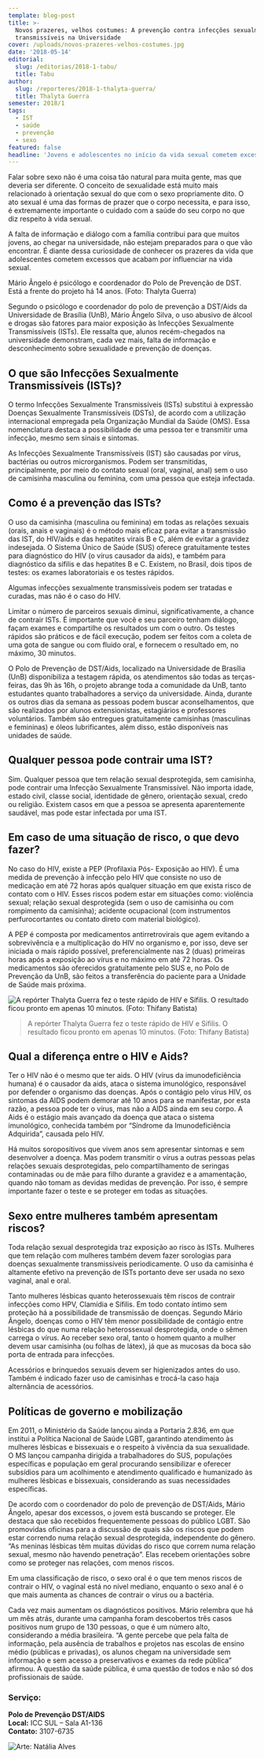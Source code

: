 ```yaml
---
template: blog-post
title: >-
  Novos prazeres, velhos costumes: A prevenção contra infecções sexualmente
  transmissíveis na Universidade
cover: /uploads/novos-prazeres-velhos-costumes.jpg
date: '2018-05-14'
editorial:
  slug: /editorias/2018-1-tabu/
  title: Tabu
author:
  slug: /reporteres/2018-1-thalyta-guerra/
  title: Thalyta Guerra
semester: 2018/1
tags:
  - IST
  - saúde
  - prevenção
  - sexo
featured: false
headline: 'Jovens e adolescentes no início da vida sexual cometem excessos e acabam esquecendo dos métodos de prevenção. Muitos chegam na Universidade sem as devidas orientações.'
---
```


Falar sobre sexo não é uma coisa tão natural para muita gente, mas que deveria ser diferente. O conceito de sexualidade está muito mais relacionado à orientação sexual do que com o sexo propriamente dito. O ato sexual é uma das formas de prazer que o corpo necessita, e para isso, é extremamente importante o cuidado com a saúde do seu corpo no que diz respeito à vida sexual.

A falta de informação e diálogo com a família contribui para que muitos jovens, ao chegar na universidade, não estejam preparados para o que vão encontrar. É diante dessa curiosidade de conhecer os prazeres da vida que adolescentes cometem excessos que acabam por influenciar na vida sexual.

Mário Ângelo é psicólogo e coordenador do Polo de Prevenção de DST. Está a frente do projeto há 14 anos. (Foto: Thalyta Guerra)

Segundo o psicólogo e coordenador do polo de prevenção a DST/Aids da Universidade de Brasília (UnB), Mário Ângelo Silva, o uso abusivo de álcool e drogas são fatores para maior exposição às Infecções Sexualmente Transmissíveis (ISTs). Ele ressalta que, alunos recém-chegados na universidade demonstram, cada vez mais, falta de informação e desconhecimento sobre sexualidade e prevenção de doenças.

## O que são Infecções Sexualmente Transmissíveis (ISTs)?

O termo Infecções Sexualmente Transmissíveis (ISTs) substitui à expressão Doenças Sexualmente Transmissíveis (DSTs), de acordo com a utilização internacional empregada pela Organização Mundial da Saúde (OMS). Essa nomenclatura destaca a possibilidade de uma pessoa ter e transmitir uma infecção, mesmo sem sinais e sintomas.

As Infecções Sexualmente Transmissíveis (IST) são causadas por vírus, bactérias ou outros microrganismos. Podem ser transmitidas, principalmente, por meio do contato sexual (oral, vaginal, anal) sem o uso de camisinha masculina ou feminina, com uma pessoa que esteja infectada.

## Como é a prevenção das ISTs?

O uso da camisinha (masculina ou feminina) em todas as relações sexuais (orais, anais e vaginais) é o método mais eficaz para evitar a transmissão das IST, do HIV/aids e das hepatites virais B e C, além de evitar a gravidez indesejada. O Sistema Único de Saúde (SUS) oferece gratuitamente testes para diagnóstico do HIV (o vírus causador da aids), e também para diagnóstico da sífilis e das hepatites B e C. Existem, no Brasil, dois tipos de testes: os exames laboratoriais e os testes rápidos.

Algumas infecções sexualmente transmissíveis podem ser tratadas e curadas, mas não é o caso do HIV.

Limitar o número de parceiros sexuais diminui, significativamente, a chance de contrair ISTs. É importante que você e seu parceiro tenham diálogo, façam exames e compartilhe os resultados um com o outro. Os testes rápidos são práticos e de fácil execução, podem ser feitos com a coleta de uma gota de sangue ou com fluido oral, e fornecem o resultado em, no máximo, 30 minutos.

O Polo de Prevenção de DST/Aids, localizado na Universidade de Brasília (UnB) disponibiliza a testagem rápida, os atendimentos são todas as terças-feiras, das 9h às 16h, o projeto abrange toda a comunidade da UnB, tanto estudantes quanto trabalhadores a serviço da universidade. Ainda, durante os outros dias da semana as pessoas podem buscar aconselhamentos, que são realizados por alunos extensionistas, estagiários e professores voluntários. Também são entregues gratuitamente camisinhas (masculinas e femininas) e óleos lubrificantes, além disso, estão disponíveis nas unidades de saúde.

## Qualquer pessoa pode contrair uma IST?

Sim. Qualquer pessoa que tem relação sexual desprotegida, sem camisinha, pode contrair uma Infecção Sexualmente Transmissível. Não importa idade, estado civil, classe social, identidade de gênero, orientação sexual, credo ou religião. Existem casos em que a pessoa se apresenta aparentemente saudável, mas pode estar infectada por uma IST.

## Em caso de uma situação de risco, o que devo fazer?

No caso do HIV, existe a PEP (Profilaxia Pós- Exposição ao HIV). É uma medida de prevenção à infecção pelo HIV que consiste no uso de medicação em até 72 horas após qualquer situação em que exista risco de contato com o HIV. Esses riscos podem estar em situações como: violência sexual; relação sexual desprotegida (sem o uso de camisinha ou com rompimento da camisinha); acidente ocupacional (com instrumentos perfurocortantes ou contato direto com material biológico).

A PEP é composta por medicamentos antirretrovirais que agem evitando a sobrevivência e a multiplicação do HIV no organismo e, por isso, deve ser iniciada o mais rápido possível, preferencialmente nas 2 (duas) primeiras horas após a exposição ao vírus e no máximo em até 72 horas. Os medicamentos são oferecidos gratuitamente pelo SUS e, no Polo de Prevenção da UnB, são feitos a transferência do paciente para a Unidade de Saúde mais próxima.

![A repórter Thalyta Guerra fez o teste rápido de HIV e Sífilis. O resultado ficou pronto em apenas 10 minutos. (Foto: Thifany Batista)](/uploads/novos-prazeres-velhos-costumes.jpg)

> A repórter Thalyta Guerra fez o teste rápido de HIV e Sífilis. O resultado ficou pronto em apenas 10 minutos. (Foto: Thifany Batista)

## Qual a diferença entre o HIV e Aids?

Ter o HIV não é o mesmo que ter aids. O HIV (vírus da imunodeficiência humana) é o causador da aids, ataca o sistema imunológico, responsável por defender o organismo das doenças. Após o contágio pelo vírus HIV, os sintomas da AIDS podem demorar até 10 anos para se manifestar, por esta razão, a pessoa pode ter o vírus, mas não a AIDS ainda em seu corpo. A Aids é o estágio mais avançado da doença que ataca o sistema imunológico, conhecida também por “Síndrome da Imunodeficiência Adquirida”, causada pelo HIV.

Há muitos soropositivos que vivem anos sem apresentar sintomas e sem desenvolver a doença. Mas podem transmitir o vírus a outras pessoas pelas relações sexuais desprotegidas, pelo compartilhamento de seringas contaminadas ou de mãe para filho durante a gravidez e a amamentação, quando não tomam as devidas medidas de prevenção. Por isso, é sempre importante fazer o teste e se proteger em todas as situações.

## Sexo entre mulheres também apresentam riscos?

Toda relação sexual desprotegida traz exposição ao risco às ISTs. Mulheres que tem relação com mulheres também devem fazer sorologias para doenças sexualmente transmissíveis periodicamente. O uso da camisinha é altamente efetivo na prevenção de ISTs portanto deve ser usada no sexo vaginal, anal e oral.

Tanto mulheres lésbicas quanto heterossexuais têm riscos de contrair infecções como HPV, Clamídia e Sífilis. Em todo contato íntimo sem proteção há a possibilidade de transmissão de doenças. Segundo Mário Ângelo, doenças como o HIV têm menor possibilidade de contágio entre lésbicas do que numa relação heterossexual desprotegida, onde o sêmen carrega o vírus. Ao receber sexo oral, tanto o homem quanto a mulher devem usar camisinha (ou folhas de látex), já que as mucosas da boca são porta de entrada para infecções.

Acessórios e brinquedos sexuais devem ser higienizados antes do uso. Também é indicado fazer uso de camisinhas e trocá-la caso haja alternância de acessórios.

## Políticas de governo e mobilização

Em 2011, o Ministério da Saúde lançou ainda a Portaria 2.836, em que institui a Política Nacional de Saúde LGBT, garantindo atendimento às mulheres lésbicas e bissexuais e o respeito à vivência da sua sexualidade. O MS lançou campanha dirigida a trabalhadores do SUS, populações específicas e população em geral procurando sensibilizar e oferecer subsídios para um acolhimento e atendimento qualificado e humanizado às mulheres lésbicas e bissexuais, considerando as suas necessidades específicas.

De acordo com o coordenador do polo de prevenção de DST/Aids, Mário Ângelo, apesar dos excessos, o jovem está buscando se proteger. Ele destaca que são recebidos frequentemente pessoas do público LGBT. São promovidas oficinas para a discussão de quais são os riscos que podem estar correndo numa relação sexual desprotegida, independente do gênero. “As meninas lésbicas têm muitas dúvidas do risco que correm numa relação sexual, mesmo não havendo penetração”. Elas recebem orientações sobre como se proteger nas relações, com menos riscos.

Em uma classificação de risco, o sexo oral é o que tem menos riscos de contrair o HIV, o vaginal está no nível mediano, enquanto o sexo anal é o que mais aumenta as chances de contrair o vírus ou a bactéria.

Cada vez mais aumentam os diagnósticos positivos. Mário relembra que há um mês atrás, durante uma campanha foram descobertos três casos positivos num grupo de 130 pessoas, o que é um número alto, considerando a média brasileira. “A gente percebe que pela falta de informação, pela ausência de trabalhos e projetos nas escolas de ensino médio (públicas e privadas), os alunos chegam na universidade sem informação e sem acesso a preservativos e exames da rede pública” afirmou. A questão da saúde pública, é uma questão de todos e não só dos profissionais de saúde.

### Serviço:

**Polo de Prevenção DST/AIDS**\
**Local:** ICC SUL – Sala A1-136\
**Contato:** 3107-6735

![Arte: Natália Alves](/uploads/img-20180515-wa0040.jpg)
